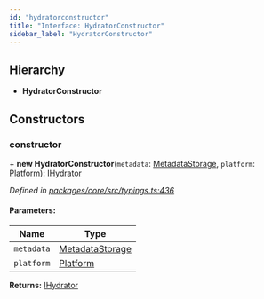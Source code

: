 ```yaml
---
id: "hydratorconstructor"
title: "Interface: HydratorConstructor"
sidebar_label: "HydratorConstructor"
---
```


## Hierarchy

* **HydratorConstructor**

## Constructors

### constructor

\+ **new HydratorConstructor**(`metadata`: [MetadataStorage](../classes/metadatastorage.md), `platform`: [Platform](../classes/platform.md)): [IHydrator](ihydrator.md)

*Defined in [packages/core/src/typings.ts:436](https://github.com/mikro-orm/mikro-orm/blob/c7aaca40d/packages/core/src/typings.ts#L436)*

#### Parameters:

Name | Type |
------ | ------ |
`metadata` | [MetadataStorage](../classes/metadatastorage.md) |
`platform` | [Platform](../classes/platform.md) |

**Returns:** [IHydrator](ihydrator.md)
